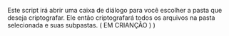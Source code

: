 <p>Este script irá abrir uma caixa de diálogo para você escolher a pasta que deseja criptografar. Ele então criptografará todos os arquivos na pasta selecionada e suas subpastas. ( EM CRIANÇÃO ) )</p>
